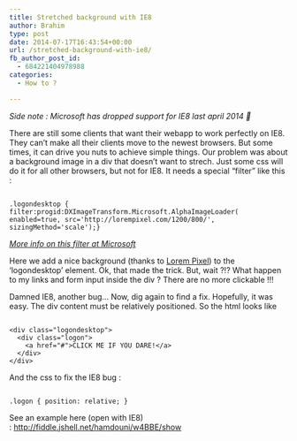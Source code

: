 ```yaml
---
title: Stretched background with IE8
author: Brahim
type: post
date: 2014-07-17T16:43:54+00:00
url: /stretched-background-with-ie8/
fb_author_post_id:
  - 684221404978988
categories:
  - How to ?

---
```

_Side note : Microsoft has dropped support for IE8 last april 2014 🙁_

There are still some clients that want their webapp to work perfectly on IE8. They can&#8217;t make all their clients move to the newest browsers. But some times, it can drive you nuts to achieve simple things. Our problem was about a background image in a div that doesn&#8217;t want to strech. Just some css will do it for all other browsers, but not for IE8. It needs a special &#8220;filter&#8221; like this :

<pre><code class="css">
.logondesktop { filter:progid:DXImageTransform.Microsoft.AlphaImageLoader( enabled=true, src='http://lorempixel.com/1200/800/', sizingMethod='scale');}
</code></pre>

_<a title="MSDN" href="http://msdn.microsoft.com/en-us/library/ms532969(v=vs.85).aspx" target="_blank">More info on this filter at Microsoft</a>_

Here we add a nice background (thanks to <a title="Nice fake image contents" href="http://lorempixel.com" target="_blank">Lorem Pixel</a>) to the &#8216;logondesktop&#8217; element. Ok, that made the trick. But, wait ?!? What happen to my links and form input inside the div ? There are no more clickable !!!

Damned IE8, another bug&#8230; Now, dig again to find a fix. Hopefully, it was easy. The div content must be relatively positioned. So the html looks like

<pre><code class="html">
&lt;div class="logondesktop"&gt;
  &lt;div class="logon"&gt;
    &lt;a href="#"&gt;CLICK ME IF YOU DARE!&lt;/a&gt;
  &lt;/div&gt;
&lt;/div&gt;
</code></pre>

And the css to fix the IE8 bug :

<pre><code class="css">
.logon { position: relative; }
</code></pre>

See an example here (open with IE8) : <a title="Example" href="http://fiddle.jshell.net/hamdouni/w4BBE/show/#" target="_blank">http://fiddle.jshell.net/hamdouni/w4BBE/show</a>